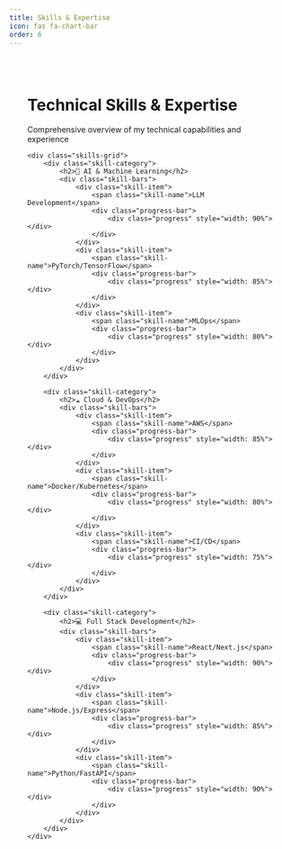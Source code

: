 ```yaml
---
title: Skills & Expertise
icon: fas fa-chart-bar
order: 6
---
```


<div class="skills-container">
    <div class="header-section">
        <h1>Technical Skills & Expertise</h1>
        <p>Comprehensive overview of my technical capabilities and experience</p>
    </div>

    <div class="skills-grid">
        <div class="skill-category">
            <h2>🤖 AI & Machine Learning</h2>
            <div class="skill-bars">
                <div class="skill-item">
                    <span class="skill-name">LLM Development</span>
                    <div class="progress-bar">
                        <div class="progress" style="width: 90%"></div>
                    </div>
                </div>
                <div class="skill-item">
                    <span class="skill-name">PyTorch/TensorFlow</span>
                    <div class="progress-bar">
                        <div class="progress" style="width: 85%"></div>
                    </div>
                </div>
                <div class="skill-item">
                    <span class="skill-name">MLOps</span>
                    <div class="progress-bar">
                        <div class="progress" style="width: 80%"></div>
                    </div>
                </div>
            </div>
        </div>

        <div class="skill-category">
            <h2>☁️ Cloud & DevOps</h2>
            <div class="skill-bars">
                <div class="skill-item">
                    <span class="skill-name">AWS</span>
                    <div class="progress-bar">
                        <div class="progress" style="width: 85%"></div>
                    </div>
                </div>
                <div class="skill-item">
                    <span class="skill-name">Docker/Kubernetes</span>
                    <div class="progress-bar">
                        <div class="progress" style="width: 80%"></div>
                    </div>
                </div>
                <div class="skill-item">
                    <span class="skill-name">CI/CD</span>
                    <div class="progress-bar">
                        <div class="progress" style="width: 75%"></div>
                    </div>
                </div>
            </div>
        </div>

        <div class="skill-category">
            <h2>💻 Full Stack Development</h2>
            <div class="skill-bars">
                <div class="skill-item">
                    <span class="skill-name">React/Next.js</span>
                    <div class="progress-bar">
                        <div class="progress" style="width: 90%"></div>
                    </div>
                </div>
                <div class="skill-item">
                    <span class="skill-name">Node.js/Express</span>
                    <div class="progress-bar">
                        <div class="progress" style="width: 85%"></div>
                    </div>
                </div>
                <div class="skill-item">
                    <span class="skill-name">Python/FastAPI</span>
                    <div class="progress-bar">
                        <div class="progress" style="width: 90%"></div>
                    </div>
                </div>
            </div>
        </div>
    </div>
</div>

<style>
.skills-container {
    max-width: 1200px;
    margin: 0 auto;
    padding: 2rem;
}

.skills-grid {
    display: grid;
    gap: 2rem;
    margin-top: 2rem;
}

.skill-category {
    background: rgba(255, 255, 255, 0.05);
    padding: 2rem;
    border-radius: 15px;
    box-shadow: 0 4px 6px rgba(0, 0, 0, 0.1);
}

.skill-bars {
    display: flex;
    flex-direction: column;
    gap: 1rem;
    margin-top: 1rem;
}

.skill-item {
    display: flex;
    align-items: center;
    gap: 1rem;
}

.skill-name {
    min-width: 150px;
    font-weight: 500;
}

.progress-bar {
    flex: 1;
    height: 8px;
    background: rgba(255, 255, 255, 0.1);
    border-radius: 4px;
    overflow: hidden;
}

.progress {
    height: 100%;
    background: linear-gradient(90deg, #2188ff 0%, #0366d6 100%);
    border-radius: 4px;
    transition: width 0.3s ease;
}

@media (max-width: 768px) {
    .skill-item {
        flex-direction: column;
        align-items: flex-start;
        gap: 0.5rem;
    }
    
    .skill-name {
        min-width: auto;
    }
}
</style> 